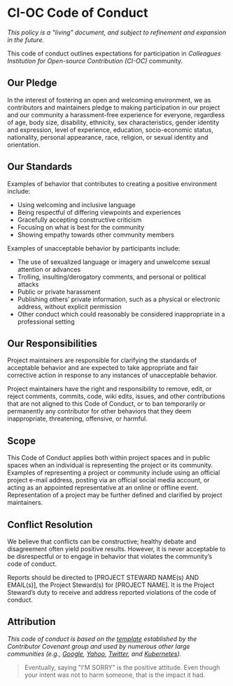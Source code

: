 # CI-OC Code of Conduct

*This policy is a "living" document, and subject to refinement and expansion in the future.*

This code of conduct outlines expectations for participation in *Colleagues Institution for Open-source Contribution (CI-OC)* community.

## Our Pledge

In the interest of fostering an open and welcoming environment, we as contributors and maintainers pledge to making participation in our project and our community a harassment-free experience for everyone, regardless of age, body size, disability, ethnicity, sex characteristics, gender identity and expression, level of experience, education, socio-economic status, nationality, personal appearance, race, religion, or sexual identity and orientation.

## Our Standards

Examples of behavior that contributes to creating a positive environment include:

- Using welcoming and inclusive language
- Being respectful of differing viewpoints and experiences
- Gracefully accepting constructive criticism
- Focusing on what is best for the community
- Showing empathy towards other community members

Examples of unacceptable behavior by participants include:

- The use of sexualized language or imagery and unwelcome sexual attention or advances
- Trolling, insulting/derogatory comments, and personal or political attacks
- Public or private harassment
- Publishing others’ private information, such as a physical or electronic address, without explicit permission
- Other conduct which could reasonably be considered inappropriate in a professional setting

## Our Responsibilities

Project maintainers are responsible for clarifying the standards of acceptable behavior and are expected to take appropriate and fair corrective action in response to any instances of unacceptable behavior.

Project maintainers have the right and responsibility to remove, edit, or reject comments, commits, code, wiki edits, issues, and other contributions that are not aligned to this Code of Conduct, or to ban temporarily or permanently any contributor for other behaviors that they deem inappropriate, threatening, offensive, or harmful.

## Scope

This Code of Conduct applies both within project spaces and in public spaces when an individual is representing the project or its community. Examples of representing a project or community include using an official project e-mail address, posting via an official social media account, or acting as an appointed representative at an online or offline event. Representation of a project may be further defined and clarified by project maintainers.

## Conflict Resolution

We believe that conflicts can be constructive; healthy debate and disagreement often yield positive results. However, it is never acceptable to be disrespectful or to engage in behavior that violates the community’s code of conduct.

Reports should be directed to [PROJECT STEWARD NAME(s) AND EMAIL(s)], the Project Steward(s) for [PROJECT NAME]. It is the Project Steward’s duty to receive and address reported violations of the code of conduct.

## Attribution

*This code of conduct is based on the [template](https://www.contributor-covenant.org/version/1/4/code-of-conduct.html) established by the Contributor Covenant group and used by numerous other large communities (e.g., [Google](https://opensource.google.com/docs/releasing/template/CODE_OF_CONDUCT/), [Yahoo](https://yahoo.github.io/codeofconduct), [Twitter](https://about.twitter.com/), and [Kubernetes](https://github.com/kubernetes/kubernetes/)).*

> Eventually, saying "I'M SORRY" is the positive attitude. Even though your intent was not to harm someone, that is the impact it had.
